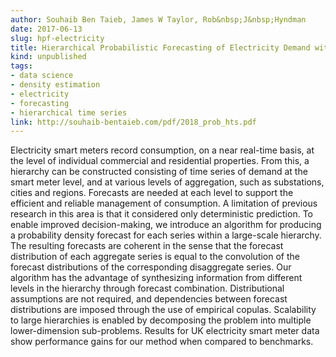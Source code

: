 ```yaml
---
author: Souhaib Ben Taieb, James W Taylor, Rob&nbsp;J&nbsp;Hyndman
date: 2017-06-13
slug: hpf-electricity
title: Hierarchical Probabilistic Forecasting of Electricity Demand with Smart Meter Data
kind: unpublished
tags:
- data science
- density estimation
- electricity
- forecasting
- hierarchical time series
link: http://souhaib-bentaieb.com/pdf/2018_prob_hts.pdf
---
```


Electricity smart meters record consumption, on a near real-time basis, at the level of individual commercial and residential properties. From this, a hierarchy can be constructed consisting of time series of demand at the smart meter level, and at various levels of aggregation, such as substations, cities and regions. Forecasts are needed at each level to support the efficient and reliable management of consumption. A limitation of previous research in this area is that it considered only deterministic prediction. To enable improved decision-making, we introduce an algorithm for producing a probability density forecast for each series within a large-scale hierarchy. The resulting forecasts are coherent in the sense that the forecast distribution of each aggregate series is equal to the convolution of the forecast distributions of the corresponding disaggregate series. Our algorithm has the advantage of synthesizing information from different levels in the hierarchy through forecast combination. Distributional assumptions are not required, and dependencies between forecast distributions are imposed through the use of empirical copulas. Scalability to large hierarchies is enabled by decomposing the problem into multiple lower-dimension sub-problems. Results for UK electricity smart meter data show performance gains for our method when compared to benchmarks.

